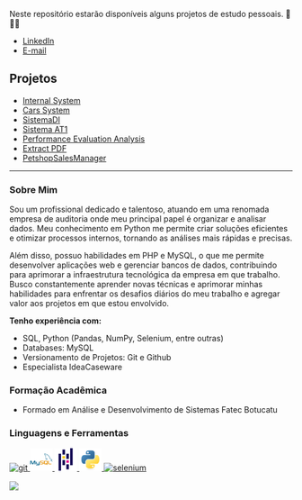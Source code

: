 
Neste repositório estarão disponíveis alguns projetos de estudo pessoais. 🚀🧑‍💻


* [LinkedIn](https://www.linkedin.com/in/bruno-pascoal-dos-santos-72b890185/)
* [E-mail](bpascoal.santos@gmail.com)


## Projetos
* [Internal System](https://github.com/brunopascoal/sistema_interno)
* [Cars System](https://github.com/brunopascoal/sistema_carros)
* [SistemaDI](https://github.com/brunopascoal/sistema_DI)
* [Sistema AT1](https://github.com/brunopascoal/sistema_analise_os_abertas)
* [Performance Evaluation Analysis](https://github.com/brunopascoal/performance-evaluation-analysis)
* [Extract PDF](https://github.com/brunopascoal/extrator-pdf-imagens)
* [PetshopSalesManager](https://github.com/brunopascoal/PetshopSalesManager)




----

### Sobre Mim

Sou um profissional dedicado e talentoso, atuando em uma renomada empresa de auditoria onde meu principal papel é organizar e analisar dados. Meu conhecimento em Python me permite criar soluções eficientes e otimizar processos internos, tornando as análises mais rápidas e precisas.

Além disso, possuo habilidades em PHP e MySQL, o que me permite desenvolver aplicações web e gerenciar bancos de dados, contribuindo para aprimorar a infraestrutura tecnológica da empresa em que trabalho. Busco constantemente aprender novas técnicas e aprimorar minhas habilidades para enfrentar os desafios diários do meu trabalho e agregar valor aos projetos em que estou envolvido.

**Tenho experiência com:**
* SQL, Python (Pandas, NumPy, Selenium, entre outras)
* Databases: MySQL
* Versionamento de Projetos: Git e Github
* Especialista IdeaCaseware

### Formação Acadêmica

* Formado em Análise e Desenvolvimento de Sistemas Fatec Botucatu


### Linguagens e Ferramentas

<p align="left"> <a href="https://git-scm.com/" target="_blank" rel="noreferrer"> <img src="https://www.vectorlogo.zone/logos/git-scm/git-scm-icon.svg" alt="git" width="40" height="40"/> </a><a href="https://www.mysql.com/" target="_blank" rel="noreferrer"> <img src="https://raw.githubusercontent.com/devicons/devicon/master/icons/mysql/mysql-original-wordmark.svg" alt="mysql" width="40" height="40"/> </a> <a href="https://pandas.pydata.org/" target="_blank" rel="noreferrer"> <img src="https://raw.githubusercontent.com/devicons/devicon/2ae2a900d2f041da66e950e4d48052658d850630/icons/pandas/pandas-original.svg" alt="pandas" width="40" height="40"/> </a> <a href="https://www.python.org" target="_blank" rel="noreferrer"> <img src="https://raw.githubusercontent.com/devicons/devicon/master/icons/python/python-original.svg" alt="python" width="40" height="40"/> </a> <a href="https://www.selenium.dev" target="_blank" rel="noreferrer"> <img src="https://raw.githubusercontent.com/detain/svg-logos/780f25886640cef088af994181646db2f6b1a3f8/svg/selenium-logo.svg" alt="selenium" width="40" height="40"/> </a> </p>

<p><img align="center" src="https://github-readme-stats.vercel.app/api/top-langs/?username=brunopascoal&theme=radical&hide_border=false&include_all_commits=true&count_private=false&layout=compact" 
/></p>
